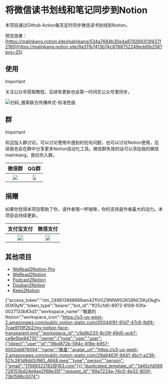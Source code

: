 # 将微信读书划线和笔记同步到Notion


本项目通过Github Action每天定时同步微信读书划线到Notion。

预览效果：[https://malinkang.notion.site/malinkang/534a7684b30e4a879269313f437f2185](https://malinkang.notion.site/9a311b7413b74c8788752249edd0b256?pvs=25)


## 使用

> [!IMPORTANT]  
> 关注公众号获取教程，后续有更新也会第一时间在公众号里同步。

![扫码_搜索联合传播样式-标准色版](https://github.com/malinkang/weread2notion/assets/3365208/191900c6-958e-4f9b-908d-a40a54889b5e)


## 群
> [!IMPORTANT]  
> 欢迎加入群讨论。可以讨论使用中遇到的任何问题，也可以讨论Notion使用，后续我也会在群中分享更多Notion自动化工具。微信群失效的话可以添加我的微信malinkang，我拉你入群。

| 微信群 | QQ群 |
| --- | --- |
| <div align="center"><img src="https://images.malinkang.com/2024/10/2dfe1f98391e7bd2ee03879e788e5649.jpg" ></div> | <div align="center"><img src="https://images.malinkang.com/2024/10/f6d61b082e78f001cff8ab0a21344fe9.jpeg" width="50%"></div> |


## 捐赠

如果你觉得本项目帮助了你，请作者喝一杯咖啡，你的支持是作者最大的动力。本项目会持续更新。

| 支付宝支付 | 微信支付 |
| --- | --- |
| <div align="center"><img src="https://images.malinkang.com/2024/03/7fd0feb1145f19fab3821ff1d4631f85.jpg" width="50%"></div> | <div align="center"><img src="https://images.malinkang.com/2024/03/d34f577490a32d4440c8a22f57af41da.jpg" width="50%"></div> |

## 其他项目
* [WeRead2Notion-Pro](https://github.com/malinkang/weread2notion-pro)
* [WeRead2Notion](https://github.com/malinkang/weread2notion)
* [Podcast2Notion](https://github.com/malinkang/podcast2notion)
* [Douban2Notion](https://github.com/malinkang/douban2notion)
* [Keep2Notion](https://github.com/malinkang/keep2notion)


{"access_token":"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","token_type":"bearer","bot_id":"1f25cfd0-8972-8108-93fa-0027133b83d3","workspace_name":"晚嘉的 Notion","workspace_icon":"https://s3-us-west-2.amazonaws.com/public.notion-static.com/05044f81-91d7-47c6-9df4-7cae9119f2b2/my-notion-face-transparent.png","workspace_id":"c9a9b233-8c09-49d5-acb7-ce8e5be94735","owner":{"type":"user","user":{"object":"user","id":"19bd872b-594c-818e-b957-0002dd979094","name":"晚嘉","avatar_url":"https://s3-us-west-2.amazonaws.com/public.notion-static.com/29a9463f-9441-4bc1-a238-521c261d9dd3/IMG_4668.jpeg","type":"person","person":{"email":"17669322182@163.com"}}},"duplicated_template_id":"1d45cfd089728153bd24e6ee2f68e35f","request_id":"69a7224a-74c0-4e32-800f-73b1598c0074"}